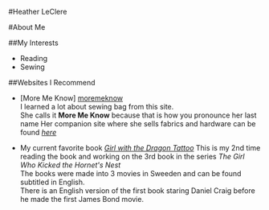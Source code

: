 #Heather LeClere 
 
#About Me  

##My Interests  
* Reading  
* Sewing  



##Websites I Recommend  
* [More Me Know] [moremeknow]  
 I learned a lot about sewing bag from this site.  
 She calls it **More Me Know** because that is how you pronounce her last name
 Her companion site where she sells fabrics and hardware can be found [_here_][hardware]  

* My current favorite book [_Girl with the Dragon Tattoo_][dragon book]
 This is my 2nd time reading the book and working on the 3rd book in the series _The Girl Who Kicked the Hornet's Nest_  
 The books were made into 3 movies in Sweeden and can be found subtitled in English.  
 There is an English version of the first book staring Daniel Craig before he made the first James Bond movie.






[moremeknow]: (https://www.youtube.com/@LaurenMormino)
[hardware]: (https://moremeknow.com/)
[dragon book]: (https://www.amazon.com/Girl-with-Dragon-Tattoo-audiobook/dp/B001G8MA4O/ref=sr_1_3?crid=1BB56G4JAGMZS&dib=eyJ2IjoiMSJ9.-i4P7ArtSzfQZ5cvpXSG2WwJ_5jpO1VVTaTst2PdApXO0YeyEtkPt1X3fOh-FgLAoFwkGwnFW6OE5N8AR5T_jg5qhLFbATjKqjX0o1_mdz07esbHSDcpMHsXDG6hN9mWSY-fWclRn-YGMEuTWDjHk9SuX0-RdZWahOP6mm8qgCdBp5iXgpb_zINBOjibNkfPnIwD0qSEbZvHNn30IHk__fiP2w8uhZbV8TFLGbc5ZVE.NhcWzbcRNcCOqYeXPxb2xQjUmcT_v9yA-vERfj4AbLw&dib_tag=se&keywords=girl+with+dragon+tattoo&qid=1737678911&sprefix=girl+with+dragon%2Caps%2C120&sr=8-3)